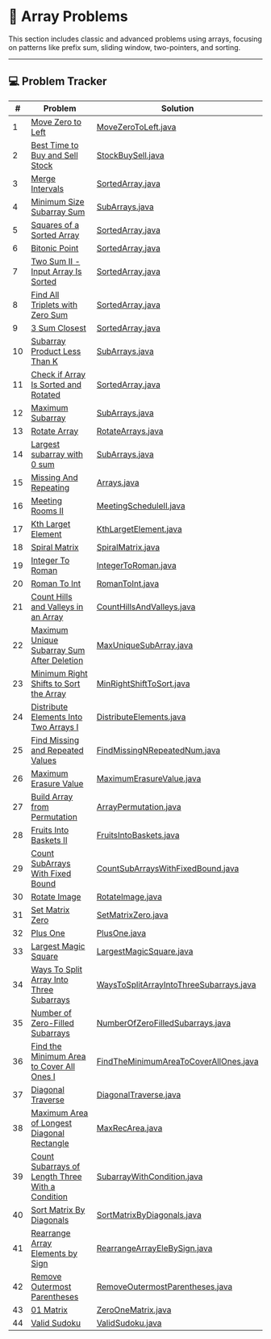 # 🧮 Array Problems

This section includes classic and advanced problems using arrays, focusing on patterns like prefix sum, sliding window,
two-pointers, and sorting.

---

## 💻 Problem Tracker

| #  | Problem                                                                                                                             | Solution                                                                             |
|----|-------------------------------------------------------------------------------------------------------------------------------------|--------------------------------------------------------------------------------------|
| 1  | [Move Zero to Left](https://www.geeksforgeeks.org/move-all-zeros-to-front-of-array/)                                                | [MoveZeroToLeft.java](./MoveZeroToLeft.java)                                         |
| 2  | [Best Time to Buy and Sell Stock](https://leetcode.com/problems/best-time-to-buy-and-sell-stock/description/)                       | [StockBuySell.java](./StockBuySell.java)                                             |
| 3  | [Merge Intervals](https://leetcode.com/problems/merge-intervals/description/)                                                       | [SortedArray.java](./SortedArray.java)                                               |
| 4  | [Minimum Size Subarray Sum](https://leetcode.com/problems/minimum-size-subarray-sum/description/)                                   | [SubArrays.java](./SubArrays.java)                                                   |
| 5  | [Squares of a Sorted Array](https://leetcode.com/problems/squares-of-a-sorted-array/description/)                                   | [SortedArray.java](./SortedArray.java)                                               |
| 6  | [Bitonic Point](https://www.geeksforgeeks.org/problems/maximum-value-in-a-bitonic-array3001/1)                                      | [SortedArray.java](./SortedArray.java)                                               |
| 7  | [Two Sum II - Input Array Is Sorted](https://leetcode.com/problems/two-sum-ii-input-array-is-sorted/description/)                   | [SortedArray.java](./SortedArray.java)                                               |
| 8  | [Find All Triplets with Zero Sum](https://www.geeksforgeeks.org/problems/find-all-triplets-with-zero-sum/1)                         | [SortedArray.java](./SortedArray.java)                                               |
| 9  | [3 Sum Closest](https://www.geeksforgeeks.org/problems/3-sum-closest/1)                                                             | [SortedArray.java](./SortedArray.java)                                               |
| 10 | [Subarray Product Less Than K](https://leetcode.com/problems/subarray-product-less-than-k/description/)                             | [SubArrays.java](./SubArrays.java)                                                   |
| 11 | [Check if Array Is Sorted and Rotated](https://leetcode.com/problems/check-if-array-is-sorted-and-rotated/description/)             | [SortedArray.java](./SortedArray.java)                                               |
| 12 | [Maximum Subarray](https://leetcode.com/problems/maximum-subarray/)                                                                 | [SubArrays.java](./SubArrays.java)                                                   |
| 13 | [Rotate Array](https://leetcode.com/problems/rotate-array/)                                                                         | [RotateArrays.java](./RotateArrays.java)                                             |
| 14 | [Largest subarray with 0 sum](https://www.geeksforgeeks.org/problems/largest-subarray-with-0-sum/1)                                 | [SubArrays.java](./SubArrays.java)                                                   |
| 15 | [Missing And Repeating](https://www.geeksforgeeks.org/problems/find-missing-and-repeating2512/1)                                    | [Arrays.java](./SubArrays.java)                                                      |
| 16 | [Meeting Rooms II](https://neetcode.io/problems/meeting-schedule-ii)                                                                | [MeetingScheduleII.java](./MeetingScheduleII.java)                                   |
| 17 | [Kth Larget Element](https://leetcode.com/problems/kth-largest-element-in-an-array/)                                                | [KthLargetElement.java](./KthLargetElement.java)                                     |
| 18 | [Spiral Matrix](https://leetcode.com/problems/spiral-matrix/)                                                                       | [SpiralMatrix.java](./SpiralMatrix.java)                                             |
| 19 | [Integer To Roman](https://leetcode.com/problems/integer-to-roman/)                                                                 | [IntegerToRoman.java](./IntegerToRoman.java)                                         |
| 20 | [Roman To Int](https://leetcode.com/problems/roman-to-integer/)                                                                     | [RomanToInt.java](/RomanToInt.java)                                                  |
| 21 | [Count Hills and Valleys in an Array](https://leetcode.com/problems/count-hills-and-valleys-in-an-array)                            | [CountHillsAndValleys.java](./CountHillsAndValleys.java)                             |
| 22 | [Maximum Unique Subarray Sum After Deletion](https://leetcode.com/problems/maximum-unique-subarray-sum-after-deletion/)             | [MaxUniqueSubArray.java](./MaxUniqueSubArray.java)                                   |
| 23 | [Minimum Right Shifts to Sort the Array](https://leetcode.com/problems/minimum-right-shifts-to-sort-the-array/)                     | [MinRightShiftToSort.java](./MinRightShiftToSort.java)                               |
| 24 | [Distribute Elements Into Two Arrays I](https://leetcode.com/problems/distribute-elements-into-two-arrays-i/)                       | [DistributeElements.java](./DistributeElements.java)                                 |
| 25 | [Find Missing and Repeated Values](https://leetcode.com/problems/find-missing-and-repeated-values/)                                 | [FindMissingNRepeatedNum.java](./FindMissingNRepeatedNum.java)                       |
| 26 | [Maximum Erasure Value](https://leetcode.com/problems/maximum-erasure-value/)                                                       | [MaximumErasureValue.java](./MaximumErasureValue.java)                               |
| 27 | [Build Array from Permutation](https://leetcode.com/problems/build-array-from-permutation/)                                         | [ArrayPermutation.java](./ArrayPermutation.java)                                     |
| 28 | [Fruits Into Baskets II](https://leetcode.com/problems/fruits-into-baskets-ii/)                                                     | [FruitsIntoBaskets.java](./FruitsIntoBaskets.java)                                   |
| 29 | [Count SubArrays With Fixed Bound](https://leetcode.com/problems/count-subarrays-with-fixed-bounds/)                                | [CountSubArraysWithFixedBound.java](./CountSubArraysWithFixedBound.java)             |
| 30 | [Rotate Image](https://leetcode.com/problems/rotate-image/)                                                                         | [RotateImage.java](./RotateImage.java)                                               |
| 31 | [Set Matrix Zero](https://leetcode.com/problems/set-matrix-zeroes/)                                                                 | [SetMatrixZero.java](./SetMatrixZero.java)                                           |
| 32 | [Plus One](https://leetcode.com/problems/plus-one/)                                                                                 | [PlusOne.java](./PlusOne.java)                                                       |
| 33 | [Largest Magic Square](https://leetcode.com/problems/largest-magic-square/)                                                         | [LargestMagicSquare.java](./LargestMagicSquare.java)                                 |
| 34 | [Ways To Split Array Into Three Subarrays](https://leetcode.com/problems/ways-to-split-array-into-three-subarrays/)                 | [WaysToSplitArrayIntoThreeSubarrays.java](./WaysToSplitArrayIntoThreeSubarrays.java) |
| 35 | [Number of Zero-Filled Subarrays](https://leetcode.com/problems/number-of-zero-filled-subarrays/)                                   | [NumberOfZeroFilledSubarrays.java](./NumberOfZeroFilledSubarrays.java)               |
| 36 | [Find the Minimum Area to Cover All Ones I](https://leetcode.com/problems/find-the-minimum-area-to-cover-all-ones-i/)               | [FindTheMinimumAreaToCoverAllOnes.java](./FindTheMinimumAreaToCoverAllOnes.java)     |
| 37 | [Diagonal Traverse](https://leetcode.com/problems/diagonal-traverse/)                                                               | [DiagonalTraverse.java](./DiagonalTraverse.java)                                     |
| 38 | [Maximum Area of Longest Diagonal Rectangle](https://leetcode.com/problems/maximum-area-of-longest-diagonal-rectangle/)             | [MaxRecArea.java](./MaxRecArea.java)                                                 |
| 39 | [Count Subarrays of Length Three With a Condition](https://leetcode.com/problems/count-subarrays-of-length-three-with-a-condition/) | [SubarrayWithCondition.java](./SubarrayWithCondition.java)                           |
| 40 | [Sort Matrix By Diagonals](https://leetcode.com/problems/sort-matrix-by-diagonals/)                                                 | [SortMatrixByDiagonals.java](./SortMatrixByDiagonals.java)                           |
| 41 | [Rearrange Array Elements by Sign](https://leetcode.com/problems/rearrange-array-elements-by-sign/)                                 | [RearrangeArrayEleBySign.java](./RearrangeArrayEleBySign.java)                       |
| 42 | [Remove Outermost Parentheses](https://leetcode.com/problems/remove-outermost-parentheses/)                                         | [RemoveOutermostParentheses.java](./RemoveOutermostParentheses.java)                 |
| 43 | [01 Matrix](https://leetcode.com/problems/01-matrix/)                                                                               | [ZeroOneMatrix.java](./ZeroOneMatrix.java)                                           |
| 44 | [Valid Sudoku](https://leetcode.com/problems/valid-sudoku/)                                                                         | [ValidSudoku.java](./ValidSudoku.java)                                               |